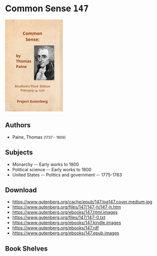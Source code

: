 # Common Sense <kbd>147</kbd>

![](./cover.medium.jpg "")

## Authors


 - Paine, Thomas <small>(1737 - 1809)</small>

## Subjects


 - Monarchy -- Early works to 1800
 - Political science -- Early works to 1800
 - United States -- Politics and government -- 1775-1783

## Download


 - https://www.gutenberg.org/cache/epub/147/pg147.cover.medium.jpg
 - https://www.gutenberg.org/files/147/147-h/147-h.htm
 - https://www.gutenberg.org/ebooks/147.html.images
 - https://www.gutenberg.org/files/147/147-0.txt
 - https://www.gutenberg.org/ebooks/147.kindle.images
 - https://www.gutenberg.org/ebooks/147.rdf
 - https://www.gutenberg.org/ebooks/147.epub.images

## Book Shelves


